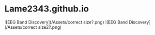 # Lame2343.github.io
![EEG Band Discovery](/Assets/correct size?.png) ![EEG Band Discovery](/Assets/correct size2?.png)
